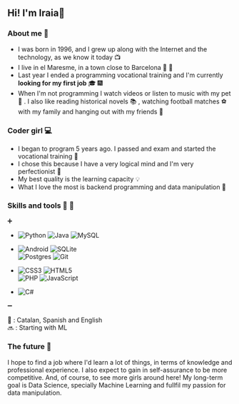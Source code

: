 ## Hi! I'm Iraia👋

### About me :raising_hand: 
- I was born in 1996, and I grew up along with the Internet and the technology, as we know it today :tv:         
- I live in el Maresme, in a town close to Barcelona :sunrise: :sunrise_over_mountains:         
- Last year I ended a programming vocational training and I'm currently **looking for my first job** :mortar_board: :fireworks:   
- When I'm not programming I watch videos or listen to music with my pet :dog: . I also like reading historical novels :books: , watching football matches :soccer:
with my family and hanging out with my friends :dancer:   

### Coder girl :computer:
- I began to program 5 years ago. I passed and exam and started the vocational training :memo:   
- I chose this because I have a very logical mind and I'm very perfectionist :triangular_ruler:    
- My best quality is the learning capacity :bulb:    
- What I love the most is backend programming and data manipulation :file_folder:   

### Skills and tools :dart: :wrench:          
:heavy_plus_sign:      
- <img alt="Python" src="https://img.shields.io/badge/python%20-%2314354C.svg?&style=for-the-badge&logo=python&logoColor=white"/>  <img alt="Java" src="https://img.shields.io/badge/java-%23ED8B00.svg?&style=for-the-badge&logo=java&logoColor=white"/>  <img alt="MySQL" src="https://img.shields.io/badge/mysql-%2300f.svg?&style=for-the-badge&logo=mysql&logoColor=white"/>             

- <img alt="Android" src="https://img.shields.io/badge/Android-3DDC84?style=for-the-badge&logo=android&logoColor=white" /> <img alt="SQLite" src    ="https://img.shields.io/badge/sqlite-%2307405e.svg?&style=for-the-badge&logo=sqlite&logoColor=white"/>   
  <img alt="Postgres" src ="https://img.shields.io/badge/postgres-%23316192.svg?&style=for-the-badge&logo=postgresql&logoColor=white"/>  <img alt="Git" src="https://img.shields.io/badge/git%20-%23F05033.svg?&style=for-the-badge&logo=git&logoColor=white"/>       

- <img alt="CSS3" src="https://img.shields.io/badge/css3%20-%231572B6.svg?&style=for-the-badge&logo=css3&logoColor=white"/>   <img alt="HTML5" src="https://img.shields.io/badge/html5%20-%23E34F26.svg?&style=for-the-badge&logo=html5&logoColor=white"/>          
  <img alt="PHP" src="https://img.shields.io/badge/php-%23777BB4.svg?&style=for-the-badge&logo=php&logoColor=white"/>   <img alt="JavaScript" src="https://img.shields.io/badge/javascript%20-%23323330.svg?&style=for-the-badge&logo=javascript&logoColor=%23F7DF1E"/>         

- <img alt="C#" src="https://img.shields.io/badge/c%23%20-%23239120.svg?&style=for-the-badge&logo=c-sharp&logoColor=white"/>   
:heavy_minus_sign:  


:speech_balloon: : Catalan, Spanish and English     
:soon: : Starting with ML

### The future :crystal_ball:    
I hope to find a job where I'd learn a lot of things, in terms of knowledge and professional experience. I also expect to gain in self-assurance to be more competitive. And, of course, to see more girls around here! My long-term goal is Data Science, specially Machine Learning and fullfil my passion for data manipulation.
